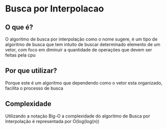 # Busca por Interpolacao
## O que é?
O algoritmo de busca por interpolação como o nome sugere, é um tipo de algoritmo de busca que tem intuito de buscar determinado elemento de um vetor, com foco em diminuir a quantidade de operações que devem ser feitas pela cpu
## Por que utilizar?
Porque este é um algoritmo que dependendo como o vetor esta organizado, facilita o processo de busca
## Complexidade
Utilizando a notação Big-O a complexidade do algoritmo de Busca por Interpolação é representada por O(log(log(n))
